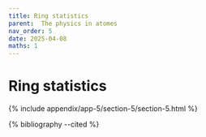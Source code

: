 ```yaml
---
title: Ring statistics
parent:  The physics in atomes
nav_order: 5
date: 2025-04-08
maths: 1
---
```


# Ring statistics


{% include appendix/app-5/section-5/section-5.html %}

{% bibliography --cited %}


